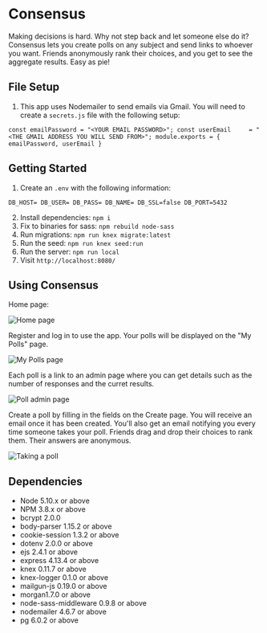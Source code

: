 # Consensus 

Making decisions is hard. Why not step back and let someone else do it? Consensus lets you create polls on any subject and send links to whoever you want. Friends anonymously rank their choices, and you get to see the aggregate results. Easy as pie!

## File Setup
1. This app uses Nodemailer to send emails via Gmail. You will need to create a `secrets.js` file with the following setup:

`const emailPassword = "<YOUR EMAIL PASSWORD>";
const userEmail     = "<THE GMAIL ADDRESS YOU WILL SEND FROM>";
module.exports = {
  emailPassword,
  userEmail
}`

## Getting Started

1. Create an `.env` with the following information:

`DB_HOST=
DB_USER=
DB_PASS=
DB_NAME=
DB_SSL=false
DB_PORT=5432`

2. Install dependencies: `npm i`
3. Fix to binaries for sass: `npm rebuild node-sass`
4. Run migrations: `npm run knex migrate:latest`
5. Run the seed: `npm run knex seed:run`
6. Run the server: `npm run local`
7. Visit `http://localhost:8080/`

## Using Consensus

Home page:

![Home page](https://github.com/emilyhfdong/midterm_consensus/blob/master/public/images/home-page.png)

Register and log in to use the app. Your polls will be displayed on the "My Polls" page. 

![My Polls page](https://github.com/emilyhfdong/midterm_consensus/blob/master/public/images/my-polls-pg.png)

Each poll is a link to an admin page where you can get details such as the number of responses and the curret results. 

![Poll admin page](https://github.com/emilyhfdong/midterm_consensus/blob/master/public/images/poll-admin-pg.png)

Create a poll by filling in the fields on the Create page. You will receive an email once it has been created. You'll also get an email notifying you every time someone takes your poll. Friends drag and drop their choices to rank them. Their answers are anonymous. 

![Taking a poll](https://github.com/emilyhfdong/midterm_consensus/blob/master/public/images/drag-and-drop.png)


## Dependencies

- Node 5.10.x or above
- NPM 3.8.x or above
- bcrypt 2.0.0
- body-parser 1.15.2 or above
- cookie-session 1.3.2 or above
- dotenv 2.0.0 or above
- ejs 2.4.1 or above
- express 4.13.4 or above
- knex 0.11.7 or above
- knex-logger 0.1.0 or above
- mailgun-js 0.19.0 or above
- morgan1.7.0 or above
- node-sass-middleware 0.9.8 or above
- nodemailer 4.6.7 or above
- pg 6.0.2 or above
